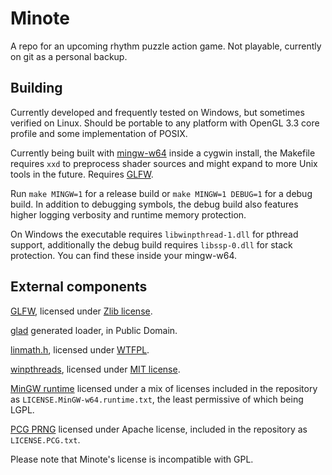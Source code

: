 # Minote
A repo for an upcoming rhythm puzzle action game. Not playable, currently on git as a personal backup.

## Building
Currently developed and frequently tested on Windows, but sometimes verified on Linux. Should be portable to any platform with OpenGL 3.3 core profile and some implementation of POSIX.

Currently being built with [mingw-w64](https://mingw-w64.org/doku.php/download/cygwin) inside a cygwin install, the Makefile requires `xxd` to preprocess shader sources and might expand to more Unix tools in the future. Requires [GLFW](https://www.glfw.org/).

Run `make MINGW=1` for a release build or `make MINGW=1 DEBUG=1` for a debug build. In addition to debugging symbols, the debug build also features higher logging verbosity and runtime memory protection.

On Windows the executable requires `libwinpthread-1.dll` for pthread support, additionally the debug build requires `libssp-0.dll` for stack protection. You can find these inside your mingw-w64.

## External components
[GLFW](https://www.glfw.org/), licensed under [Zlib license](https://opensource.org/licenses/zlib-license.php).

[glad](https://glad.dav1d.de/) generated loader, in Public Domain.

[linmath.h](https://github.com/datenwolf/linmath.h), licensed under [WTFPL](http://www.wtfpl.net/).

[winpthreads](https://sourceforge.net/p/mingw-w64/mingw-w64/ci/master/tree/mingw-w64-libraries/winpthreads/), licensed under [MIT license](https://sourceforge.net/p/mingw-w64/mingw-w64/ci/master/tree/mingw-w64-libraries/winpthreads/COPYING).

[MinGW runtime](http://mingw-w64.org/doku.php/start) licensed under a mix of licenses included in the repository as `LICENSE.MinGW-w64.runtime.txt`, the least permissive of which being LGPL.

[PCG PRNG](http://www.pcg-random.org/) licensed under Apache license, included in the repository as `LICENSE.PCG.txt`.

Please note that Minote's license is incompatible with GPL.